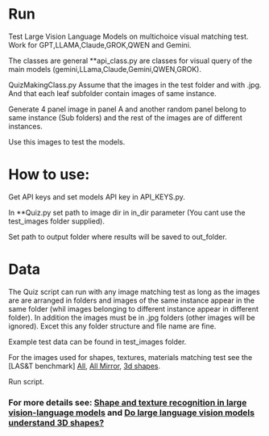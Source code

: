 # Run 

Test Large Vision Language Models on multichoice visual matching test. Work for GPT,LLAMA,Claude,GROK,QWEN and Gemini.

The classes are general **api_class.py are classes for visual query of the main models (gemini,LLama,Claude,Gemini,QWEN,GROK).

QuizMakingClass.py Assume that the images in the test folder and with .jpg. And that each leaf subfolder contain images of same instance.

Generate 4 panel image in panel A and another random panel belong to same instance (Sub folders) and the rest of the images are of different instances.

Use this images to test the models.

# How to use:
Get API keys and set models API key in API_KEYS.py.

In **Quiz.py set path to image dir in in_dir parameter (You cant use the test_images folder supplied).

Set path to output folder where results will be saved to out_folder.

# Data
The Quiz script can run with any image matching test as long as the images are are arranged in folders and images of the same instance appear in the same folder (whil images belonging to different instance appear in different folder).
In addition the images must be in .jpg folders (other images will be ignored). Excet this any folder structure and file name are fine.

Example test data can be found in test_images folder.

For the images used for shapes, textures, materials matching test see the [LAS&T benchmark] [All](https://github.com/sagieppel/Shape-and-Texture-recognition-in-large-vision-language-models-), [All Mirror](https://icedrive.net/s/CPvz3jZ6hV4WGhQ4v4TA5B3785T5), [3d shapes](https://zenodo.org/records/14681299).

Run script.

###  For more details see: [Shape and texture recognition in large vision-language models](https://arxiv.org/pdf/2503.23062)  and  [Do large language vision models understand 3D shapes?](https://arxiv.org/pdf/2412.10908)
